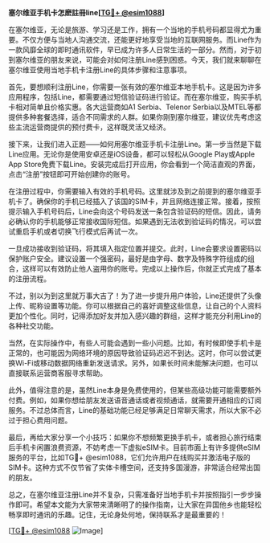 **塞尔维亚手机卡怎麽註冊line[[TG💪+ @esim1088](https://t.me/s/esim1088)]**

在塞尔维亚，无论是旅游、学习还是工作，拥有一个当地的手机号码都显得尤为重要。不仅方便与当地人沟通交流，还能更好地享受当地的互联网服务。而Line作为一款风靡全球的即时通讯软件，早已成为许多人日常生活的一部分。然而，对于初到塞尔维亚的朋友来说，可能会对如何注册Line感到困惑。今天，我们就来聊聊在塞尔维亚使用当地手机卡注册Line的具体步骤和注意事项。

首先，要想顺利注册Line，你需要一张有效的塞尔维亚本地手机卡。这是因为许多应用程序，包括Line，都需要通过短信验证码进行验证。而在塞尔维亚，购买手机卡相对简单且价格实惠。各大运营商如A1 Serbia、Telenor Serbia以及MTEL等都提供多种套餐选择，适合不同需求的人群。如果你刚到塞尔维亚，建议优先考虑这些主流运营商提供的预付费卡，这样既灵活又经济。

接下来，让我们进入正题——如何用塞尔维亚手机卡注册Line。第一步当然是下载Line应用。无论你是使用安卓还是iOS设备，都可以轻松从Google Play或Apple App Store免费下载Line。安装完成后打开应用，你会看到一个简洁直观的界面，点击“注册”按钮即可开始创建你的账号。

在注册过程中，你需要输入有效的手机号码。这里就涉及到之前提到的塞尔维亚手机卡了。确保你的手机已经插入了该国的SIM卡，并且网络连接正常。接着，按照提示输入手机号码后，Line会向这个号码发送一条包含验证码的短信。因此，请务必确认你的手机能够正常接收国际短信。如果遇到无法收到验证码的情况，可以尝试重启手机或者切换飞行模式后再试一次。

一旦成功接收到验证码，将其填入指定位置并提交。此时，Line会要求设置密码以保护账户安全。建议设置一个强密码，最好是由字母、数字及特殊字符组成的组合，这样可以有效防止他人盗用你的账号。完成以上操作后，你就正式完成了基本的注册流程。

不过，别以为到这里就万事大吉了！为了进一步提升用户体验，Line还提供了头像上传、昵称设置等功能。你可以根据自己的喜好调整这些信息，让自己的个人资料更加个性化。同时，记得添加好友并加入感兴趣的群组，这样才能充分利用Line的各种社交功能。

当然，在实际操作中，有些人可能会遇到一些小问题。比如，有时候即使手机卡是正常的，也可能因为网络环境的原因导致验证码迟迟不到达。这时，你可以尝试更换Wi-Fi或移动数据网络重新发送请求。另外，如果长时间未能解决问题，也可以直接联系运营商客服寻求帮助。

此外，值得注意的是，虽然Line本身是免费使用的，但某些高级功能可能需要额外付费。例如，如果你想给朋友发送语音通话或者视频通话，就需要开通相应的订阅服务。不过总体而言，Line的基础功能已经足够满足日常聊天需求，所以大家不必过于担心费用问题。

最后，再给大家分享一个小技巧：如果你不想频繁更换手机卡，或者担心旅行结束后手机卡闲置浪费资源，不妨考虑一下虚拟eSIM卡。目前市面上有许多提供eSIM服务的平台，比如TG💪+ @esim1088，它们允许用户在线购买并激活电子版的SIM卡。这种方式不仅节省了实体卡槽空间，还支持多国漫游，非常适合经常出国的朋友。

总之，在塞尔维亚注册Line并不复杂，只需准备好当地手机卡并按照指引一步步操作即可。希望本文能为大家带来清晰明了的操作指南，让大家在异国他乡也能轻松畅享即时通讯的乐趣。记住，无论身处何地，保持联系才是最重要的！

[[TG💪+ @esim1088](https://t.me/s/esim1088) ![Image](https://i.postimg.cc/4NQfJmqS/Snipaste-2025-05-13-00-14-12.png)]